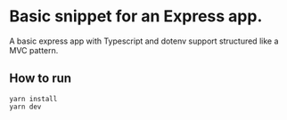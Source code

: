 # Basic snippet for an Express app.
A basic express app with Typescript and dotenv support structured like a MVC pattern.

## How to run

```
yarn install
yarn dev
```